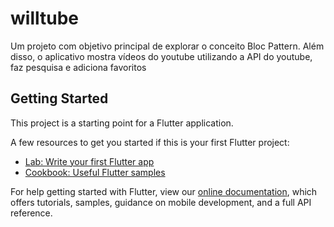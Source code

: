 # willtube

Um projeto com objetivo principal de explorar o conceito
 Bloc Pattern. Além disso, o aplicativo mostra vídeos do youtube utilizando a API do youtube, faz pesquisa e adiciona favoritos

## Getting Started

This project is a starting point for a Flutter application.

A few resources to get you started if this is your first Flutter project:

- [Lab: Write your first Flutter app](https://flutter.dev/docs/get-started/codelab)
- [Cookbook: Useful Flutter samples](https://flutter.dev/docs/cookbook)

For help getting started with Flutter, view our
[online documentation](https://flutter.dev/docs), which offers tutorials,
samples, guidance on mobile development, and a full API reference.
